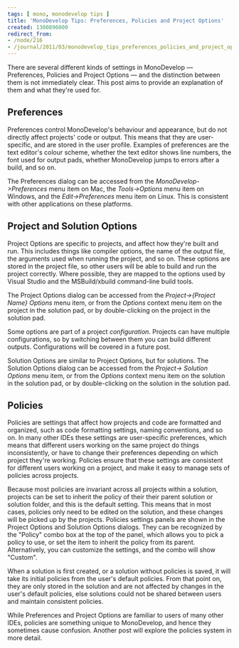 ```yaml
---
tags: [ mono, monodevelop tips ]
title: 'MonoDevelop Tips: Preferences, Policies and Project Options'
created: 1300896000
redirect_from:
- /node/216
- /journal/2011/03/monodevelop_tips_preferences_policies_and_project_options
---
```

There are several different kinds of settings in MonoDevelop &mdash;
Preferences, Policies and Project Options &mdash; and the distinction between
them is not immediately clear. This post aims to provide an explanation of them
and what they're used for.<!--break-->

## Preferences

Preferences control MonoDevelop's behaviour and appearance, but do not directly
affect projects' code or output. This means that they are user-specific, and are
stored in the user profile. Examples of preferences are the text editor's colour
scheme, whether the text editor shows line numbers, the font used for output
pads, whether MonoDevelop jumps to errors after a build, and so on.

The Preferences dialog can be accessed from the _MonoDevelop->Preferences_ menu
item on Mac, the _Tools->Options_ menu item on Windows, and the
_Edit->Preferences_ menu item on Linux. This is consistent with other
applications on these platforms.

## Project and Solution Options

Project Options are specific to projects, and affect how they're built and run.
This includes things like compiler options, the name of the output file, the
arguments used when running the project, and so on. These options are stored in
the project file, so other users will be able to build and run the project
correctly. Where possible, they are mapped to the options used by Visual Studio
and the MSBuild/xbuild command-line build tools.

The Project Options dialog can be accessed from the _Project->{Project Name}
Options_ menu item, or from the _Options_ context menu item on the project in
the solution pad, or by double-clicking on the project in the solution pad.

Some options are part of a project _configuration_. Projects can have multiple
configurations, so by switching between them you can build different outputs.
Configurations will be covered in a future post.

Solution Options are similar to Project Options, but for solutions. The Solution
Options dialog can be accessed from the _Project-> Solution Options_ menu item,
or from the _Options_ context menu item on the solution in the solution pad, or
by double-clicking on the solution in the solution pad.

## Policies

Policies are settings that affect how projects and code are formatted and
organized, such as code formatting settings, naming conventions, and so on. In
many other IDEs these settings are user-specific preferences, which means that
different users working on the same project do things inconsistently, or have to
change their preferences depending on which project they're working. Policies
ensure that these settings are consistent for different users working on a
project, and make it easy to manage sets of policies across projects.

Because most policies are invariant across all projects within a solution,
projects can be set to inherit the policy of their their parent solution or
solution folder, and this is the default setting. This means that in most cases,
policies only need to be edited on the solution, and these changes will be
picked up by the projects. Policies settings panels are shown in the Project
Options and Solution Options dialogs. They can be recognized by the "Policy"
combo box at the top of the panel, which allows you to pick a policy to use, or
set the item to inherit the policy from its parent. Alternatively, you can
customize the settings, and the combo will show "Custom".

When a solution is first created, or a solution without policies is saved, it
will take its initial policies from the user's default policies. From that point
on, they are only stored in the solution and are not affected by changes in the
user's default policies, else solutions could not be shared between users and
maintain consistent policies.

While Preferences and Project Options are familiar to users of many other IDEs,
policies are something unique to MonoDevelop, and hence they sometimes cause
confusion. Another post will explore the policies system in more detail.
